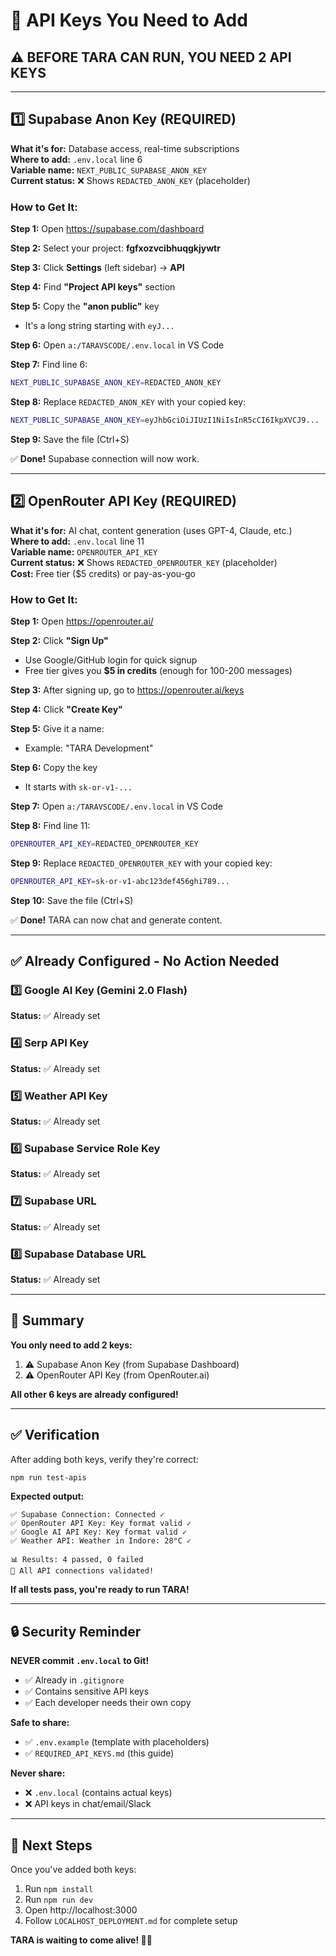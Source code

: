 # 🔑 API Keys You Need to Add

## ⚠️ BEFORE TARA CAN RUN, YOU NEED 2 API KEYS

---

## 1️⃣ Supabase Anon Key (REQUIRED)

**What it's for:** Database access, real-time subscriptions  
**Where to add:** `.env.local` line 6  
**Variable name:** `NEXT_PUBLIC_SUPABASE_ANON_KEY`  
**Current status:** ❌ Shows `REDACTED_ANON_KEY` (placeholder)  

### How to Get It:

**Step 1:** Open https://supabase.com/dashboard

**Step 2:** Select your project: **fgfxozvcibhuqgkjywtr**

**Step 3:** Click **Settings** (left sidebar) → **API**

**Step 4:** Find **"Project API keys"** section

**Step 5:** Copy the **"anon public"** key
- It's a long string starting with `eyJ...`

**Step 6:** Open `a:/TARAVSCODE/.env.local` in VS Code

**Step 7:** Find line 6:
```bash
NEXT_PUBLIC_SUPABASE_ANON_KEY=REDACTED_ANON_KEY
```

**Step 8:** Replace `REDACTED_ANON_KEY` with your copied key:
```bash
NEXT_PUBLIC_SUPABASE_ANON_KEY=eyJhbGciOiJIUzI1NiIsInR5cCI6IkpXVCJ9...
```

**Step 9:** Save the file (Ctrl+S)

✅ **Done!** Supabase connection will now work.

---

## 2️⃣ OpenRouter API Key (REQUIRED)

**What it's for:** AI chat, content generation (uses GPT-4, Claude, etc.)  
**Where to add:** `.env.local` line 11  
**Variable name:** `OPENROUTER_API_KEY`  
**Current status:** ❌ Shows `REDACTED_OPENROUTER_KEY` (placeholder)  
**Cost:** Free tier ($5 credits) or pay-as-you-go  

### How to Get It:

**Step 1:** Open https://openrouter.ai/

**Step 2:** Click **"Sign Up"**
- Use Google/GitHub login for quick signup
- Free tier gives you **$5 in credits** (enough for 100-200 messages)

**Step 3:** After signing up, go to https://openrouter.ai/keys

**Step 4:** Click **"Create Key"**

**Step 5:** Give it a name:
- Example: "TARA Development"

**Step 6:** Copy the key
- It starts with `sk-or-v1-...`

**Step 7:** Open `a:/TARAVSCODE/.env.local` in VS Code

**Step 8:** Find line 11:
```bash
OPENROUTER_API_KEY=REDACTED_OPENROUTER_KEY
```

**Step 9:** Replace `REDACTED_OPENROUTER_KEY` with your copied key:
```bash
OPENROUTER_API_KEY=sk-or-v1-abc123def456ghi789...
```

**Step 10:** Save the file (Ctrl+S)

✅ **Done!** TARA can now chat and generate content.

---

## ✅ Already Configured - No Action Needed

### 3️⃣ Google AI Key (Gemini 2.0 Flash)
**Status:** ✅ Already set

### 4️⃣ Serp API Key
**Status:** ✅ Already set

### 5️⃣ Weather API Key
**Status:** ✅ Already set

### 6️⃣ Supabase Service Role Key
**Status:** ✅ Already set

### 7️⃣ Supabase URL
**Status:** ✅ Already set

### 8️⃣ Supabase Database URL
**Status:** ✅ Already set

---

## 🎯 Summary

**You only need to add 2 keys:**
1. ⚠️ Supabase Anon Key (from Supabase Dashboard)
2. ⚠️ OpenRouter API Key (from OpenRouter.ai)

**All other 6 keys are already configured!**

---

## ✅ Verification

After adding both keys, verify they're correct:

```bash
npm run test-apis
```

**Expected output:**
```
✅ Supabase Connection: Connected ✓
✅ OpenRouter API Key: Key format valid ✓
✅ Google AI API Key: Key format valid ✓
✅ Weather API: Weather in Indore: 28°C ✓

📊 Results: 4 passed, 0 failed
🎉 All API connections validated!
```

**If all tests pass, you're ready to run TARA!**

---

## 🔒 Security Reminder

**NEVER commit `.env.local` to Git!**

- ✅ Already in `.gitignore`
- ✅ Contains sensitive API keys
- ✅ Each developer needs their own copy

**Safe to share:**
- ✅ `.env.example` (template with placeholders)
- ✅ `REQUIRED_API_KEYS.md` (this guide)

**Never share:**
- ❌ `.env.local` (contains actual keys)
- ❌ API keys in chat/email/Slack

---

## 🚀 Next Steps

Once you've added both keys:

1. Run `npm install`
2. Run `npm run dev`
3. Open http://localhost:3000
4. Follow `LOCALHOST_DEPLOYMENT.md` for complete setup

**TARA is waiting to come alive! 🧠✨**
